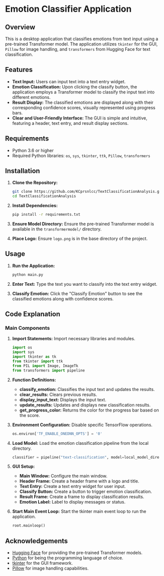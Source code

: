 # Emotion Classifier Application

## Overview

This is a desktop application that classifies emotions from text input using a pre-trained Transformer model. The application utilizes `tkinter` for the GUI, `Pillow` for image handling, and `transformers` from Hugging Face for text classification.

## Features

- **Text Input:** Users can input text into a text entry widget.
- **Emotion Classification:** Upon clicking the classify button, the application employs a Transformer model to classify the input text into different emotions.
- **Result Display:** The classified emotions are displayed along with their corresponding confidence scores, visually represented using progress bars.
- **Clear and User-Friendly Interface:** The GUI is simple and intuitive, featuring a header, text entry, and result display sections.

## Requirements

- Python 3.6 or higher
- Required Python libraries: `os`, `sys`, `tkinter`, `ttk`, `Pillow`, `transformers`

## Installation

1. **Clone the Repository:**
   ```sh
   git clone https://github.com/KCprsnlcc/TextClassificationAnalysis.git
   cd TextClassificationAnalysis
   ```

2. **Install Dependencies:**
   ```sh
   pip install -r requirements.txt
   ```

3. **Ensure Model Directory:**
   Ensure the pre-trained Transformer model is available in the `transformermodel/` directory.

4. **Place Logo:**
   Ensure `logo.png` is in the base directory of the project.

## Usage

1. **Run the Application:**
   ```sh
   python main.py
   ```

2. **Enter Text:**
   Type the text you want to classify into the text entry widget.

3. **Classify Emotion:**
   Click the "Classify Emotion" button to see the classified emotions along with confidence scores.

## Code Explanation

### Main Components

1. **Import Statements:**
   Import necessary libraries and modules.
   ```python
   import os
   import sys
   import tkinter as tk
   from tkinter import ttk
   from PIL import Image, ImageTk
   from transformers import pipeline
   ```

2. **Function Definitions:**
   - **classify_emotion:** Classifies the input text and updates the results.
   - **clear_results:** Clears previous results.
   - **display_input_text:** Displays the input text.
   - **update_results:** Updates and displays new classification results.
   - **get_progress_color:** Returns the color for the progress bar based on the score.

3. **Environment Configuration:**
   Disable specific TensorFlow operations.
   ```python
   os.environ['TF_ENABLE_ONEDNN_OPTS'] = '0'
   ```

4. **Load Model:**
   Load the emotion classification pipeline from the local directory.
   ```python
   classifier = pipeline("text-classification", model=local_model_directory, top_k=None)
   ```

5. **GUI Setup:**
   - **Main Window:** Configure the main window.
   - **Header Frame:** Create a header frame with a logo and title.
   - **Text Entry:** Create a text entry widget for user input.
   - **Classify Button:** Create a button to trigger emotion classification.
   - **Result Frame:** Create a frame to display classification results.
   - **Emotion Label:** Label to display messages or status.

6. **Start Main Event Loop:**
   Start the tkinter main event loop to run the application.
   ```python
   root.mainloop()
   ```

## Acknowledgements

- [Hugging Face](https://huggingface.co/) for providing the pre-trained Transformer models.
- [Python](https://www.python.org/) for being the programming language of choice.
- [tkinter](https://docs.python.org/3/library/tkinter.html) for the GUI framework.
- [Pillow](https://python-pillow.org/) for image handling capabilities.


